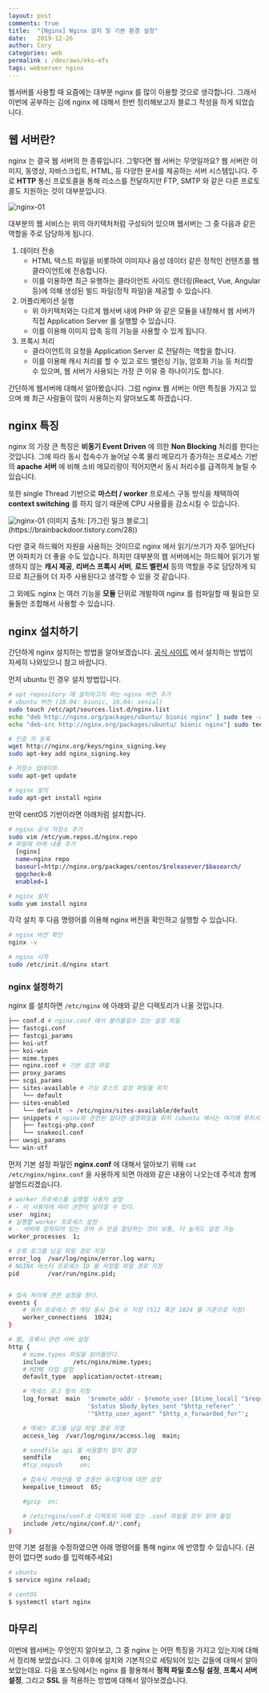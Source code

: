 ```yaml
---
layout: post
comments: true
title:  "[Nginx] Nginx 설치 및 기본 환경 설정"
date:   2019-12-26
author: Cory
categories: web
permalink : /dev/aws/eks-efs
tags: webserver nginx
---
```


웹서버를 사용할 때 요즘에는 대부분 nginx 를 많이 이용할 것으로 생각합니다. 그래서 이번에 공부하는 김에 nginx 에 대해서 한번 정리해보고자 블로그 작성을 하게 되었습니다.

## 웹 서버란? 

nginx 는 결국 웹 서버의 한 종류입니다. 그렇다면 웹 서버는 무엇일까요? 웹 서버란 이미지, 동영상, 자바스크립트, HTML, 등 다양한 문서를 제공하는 서버 시스템입니다. 주로 __HTTP__ 통신 프로토콜을 통해 리소스를 전달하지만 FTP, SMTP 와 같은 다른 프로토콜도 지원하는 것이 대부분입니다. 

<img src="https://lh3.googleusercontent.com/GVZfrps3asMhVmeVsZJBL5F5yMJERSszkUML3Gn-k4UYYL0DeJL4FbULitZtbYxi0ybffD7pShQRKeBAArlUOwO0aRKH19hfOYsSmSckRJCnCxBw-kiB2Ak1qWEw92rbwSA7bcUvGNZgvtMozM4WYDbAfmGwT7VN3UzdxfylagbbNrPzywTrI7qm1Yu7YvaK2BBRSIjqySMiGqSHwynnMgniW8v-JTcV46CqBvUBGYJy8H-5_N5bH6HhD9vBBvr3lPEcQFmhL1Xh7m57wBB-STpAN01jFaoLiR_B_CFZpyICf8tJK93XQ3k5Mn9JQsAQnQuiEzN7Eqm3qNnlwfdqzzwavHNtS6R6GFqPCT-R0rUDndFTkmhyovDgAdHshpi59ddJ87zhONaxEGiEwOA2P8PFT_iC6lPBQwP3Jhw05cjkKS0qUYxb0T1t1l0Tav1qpTDw5qaXdDfY-IEpV8XpCmXSaHOLjk_ffkkJBh7R_Yan78lGxDE2ZL1MGyq0sDnDtO5zloYt9xeBUYeGAz6n1aFZB7uXKuIgT4lhVZYTMeCh7dxcVyebTNwqBgUDp2ZLJgTOt3GbmJn2Q9FbQDQ-LtCDAifvY4ZHNQNi6AMJuX34TmgRdsBH2aL6n3RchZHINwCjPMSfeB6tz1qnIFwIzK6UicX047b1AJlQaG389ET-ucXHadyCvyY=w853-h205-no" alt="nginx-01">

대부분의 웹 서비스는 위의 아키텍처처럼 구성되어 있으며 웹서버는 그 중 다음과 같은 역할을 주로 담당하게 됩니다. 

1. 데이터 전송
   - HTML 텍스트 파일을 비롯하여 이미지나 음성 데이터 같은 정적인 컨텐츠를 웹 클라이언트에 전송합니다.
   - 이를 이용하면 최근 유행하는 클라이언트 사이드 랜더링(React, Vue, Angular 등)에 의해 생성된 빌드 파일(정적 파일)을 제공할 수 있습니다.
2. 어플리케이션 실행
   - 위 아키텍처와는 다르게 웹서버 내에 PHP 와 같은 모듈을 내장해서 웹 서버가 직접 Application Server 를 실행할 수 있습니다.
   - 이를 이용해 이미지 압축 등의 기능을 사용할 수 있게 됩니다.
3. 프록시 처리
   - 클라이언트의 요청을 Application Server 로 전달하는 역할을 합니다.
   - 이를 이용해 캐시 처리를 할 수 있고 로드 밸런싱 기능, 암호화 기능 등 처리할 수 있으며, 웹 서버가 사용되는 가장 큰 이유 중 하나이기도 합니다.

간단하게 웹서버에 대해서 알아봤습니다. 그럼 nginx 웹 서버는 어떤 특징을 가지고 있으며 왜 최근 사람들이 많이 사용하는지 알아보도록 하겠습니다. 

## nginx 특징

nginx 의 가장 큰 특징은 __비동기 Event Driven__ 에 의한 __Non Blocking__ 처리를 한다는 것입니다. 그에 따라 동시 접속수가 늘어날 수록 물리 메모리가 증가하는 프로세스 기반의 __apache 서버__ 에 비해 소비 메모리량이 적어지면서 동시 처리수를 급격하게 늘릴 수 있습니다. 

또한 single Thread 기반으로 __마스터 / worker__ 프로세스 구동 방식을 채택하여 __context switching__ 를 하지 않기 때문에 CPU 사용률을 감소시킬 수 있습니다.

<img src="https://lh3.googleusercontent.com/pxU_KeSwCoBOashzSOTYEQXetDlXvhKR7CeSsAfYAYJ0bWPyd2R7Wpe-ocMnXzI1oGCnuD6AQLypqtcF5Ppn52j9ngv6RjEEMKVUXXqSkL89LwlK7KsXbijVTqxacsEg1vsM2oRRUcFq-smbFzBB2_zCdKoK14r7AuLl6MLlhtvGFBtIYj3ZHkoGVO_EfYK3b8747yDJTcvyOZj8iq_YhsDohhGvP4PGZkwqREWU93oo37UA5k5Wa0Eo5kPWzPfHrwgjknjzUTinKCGVPa5MQZq_-VliiKOoU1taftWjzUvJeeKpsibJV5HP-hflXpwXKn1X0mCgSavP-hbbfbFjec37BHvbVcx31-xCQIV9epVmRGaN9F-I0m4jUx5Nx8QkIAj1UnKniB_SU4xvXb84DVj6m9_OE9uUoPZpnfRm6LPATlTC2fUk55Yx-11slF2XskYrFxTlnkD2w1rD7n6w2ugvevPWCxUvaumZlBnl7eRcGyaA9oGxhLXroRMBtXOkTwokLO2jgjwNfKqwx06Ti83qUGH-GNACwDDRvxF9YsaTlcjWc3Ojsawnq2JoljoIObsmcsIkAInu8_kMgtYuF1rimULihgmHRYXUaESuVXqZxxpgK_IXZtKONz0wnzPrsU-e3FjtJu99dIHyuaBUkkgXmSccd_pErhWM1a0QYR2LCLr4Al8y03Q=w1364-h381-no" alt="nginx-01">
(이미지 출처: [가그린 밀크 블로그](https://brainbackdoor.tistory.com/28))

다만 결국 하드웨어 자원을 사용하는 것이므로 nginx 에서 읽기/쓰기가 자주 일어난다면 아파치가 더 좋을 수도 있습니다. 하지만 대부분의 웹 서버에서는 하드웨어 읽기가 발생하지 않는 __캐시 제공__, __리버스 프록시 서버__, __로드 벨런서__ 등의 역할을 주로 담당하게 되므로 최근들어 더 자주 사용된다고 생각할 수 있을 것 같습니다.

그 외에도 nginx 는 여러 기능을 __모듈__ 단위로 개발하여 nginx 를 컴파일할 때 필요한 모듈들만 조합해서 사용할 수 있습니다. 

## nginx 설치하기

간단하게 nginx 설치하는 방법을 알아보겠습니다. [공식 사이트](https://www.nginx.com/resources/wiki/start/topics/tutorials/install/) 에서 설치하는 방법이 자세히 나와있으니 참고 바랍니다. 

먼저 ubuntu 인 경우 설치 방법입니다.

```bash
# apt repository 에 설치하고자 하는 nginx 버전 추가 
# ubuntu 버전 (18.04: bionic, 16.04: xenial)
sudo touch /etc/apt/sources.list.d/nginx.list
echo "deb http://nginx.org/packages/ubuntu/ bionic nginx" | sudo tee -a /etc/apt/sources.list.d/nginx.list
echo "deb-src http://nginx.org/packages/ubuntu/ bionic nginx"| sudo tee -a /etc/apt/sources.list.d/nginx.list

# 인증 키 등록
wget http://nginx.org/keys/nginx_signing.key
sudo apt-key add nginx_signing.key

# 저장소 업데이트
sudo apt-get update

# nginx 설치
sudo apt-get install nginx
```

만약 centOS 기반이라면 아래처럼 설치합니다.

```bash
# nginx 공식 저장소 추가
sudo vim /etc/yum.repos.d/nginx.repo
# 파일에 아래 내용 추가
  [nginx]
  name=nginx repo
  baseurl=http://nginx.org/packages/centos/$releasever/$basearch/
  gpgcheck=0
  enabled=1

# nginx 설치
sudo yum install nginx
```

각각 설치 후 다음 명령어를 이용해 nginx 버전을 확인하고 실행할 수 있습니다.

```bash
# nginx 버전 확인
nginx -v

# nginx 시작
sudo /etc/init.d/nginx start
```

### nginx 설정하기

nginx 를 설치하면 `/etc/nginx` 에 아래와 같은 디렉토리가 나올 것입니다. 

```bash 
├── conf.d # nginx.conf 에서 불러들일수 있는 설정 파일
├── fastcgi.conf
├── fastcgi_params
├── koi-utf
├── koi-win
├── mime.types
├── nginx.conf # 기본 설정 파일
├── proxy_params
├── scgi_params
├── sites-available # 가상 호스트 설정 파일들 위치
│   └── default
├── sites-enabled
│   └── default -> /etc/nginx/sites-available/default
├── snippets # nginx와 관련된 잡다한 설정파일들 위치 (ubuntu 에서는 여기에 위치시키는 것이 관례)
│   ├── fastcgi-php.conf
│   └── snakeoil.conf
├── uwsgi_params
└── win-utf
```

먼저 기본 설정 파일인 __nginx.conf__ 에 대해서 알아보기 위해 `cat /etc/nginx/nginx.conf` 을 사용하게 되면 아래와 같은 내용이 나오는데 주석과 함께 설명드리겠습니다.

```bash
# worker 프로세스를 실행할 사용자 설정
# - 이 사용자에 따라 권한이 달라질 수 있다.
user  nginx;
# 실행할 worker 프로세스 설정
# - 서버에 장착되어 있는 코어 수 만큼 할당하는 것이 보통, 더 높게도 설정 가능
worker_processes  1;

# 오류 로그를 남길 파일 경로 지정
error_log  /var/log/nginx/error.log warn;
# NGINX 마스터 프로세스 ID 를 저장할 파일 경로 지정
pid        /var/run/nginx.pid;


# 접속 처리에 관한 설정을 한다.
events {
    # 워커 프로레스 한 개당 동시 접속 수 지정 (512 혹은 1024 를 기준으로 지정)
    worker_connections  1024;
}

# 웹, 프록시 관련 서버 설정
http {
    # mime.types 파일을 읽어들인다.
    include       /etc/nginx/mime.types;
    # MIME 타입 설정
    default_type  application/octet-stream;

    # 엑세스 로그 형식 지정
    log_format  main  '$remote_addr - $remote_user [$time_local] "$request" '
                      '$status $body_bytes_sent "$http_referer" '
                      '"$http_user_agent" "$http_x_forwarded_for"';

    # 엑세스 로그를 남길 파일 경로 지정
    access_log  /var/log/nginx/access.log  main;

    # sendfile api 를 사용할지 말지 결정
    sendfile        on;
    #tcp_nopush     on;

    # 접속시 커넥션을 몇 초동안 유지할지에 대한 설정
    keepalive_timeout  65;

    #gzip  on;

    # /etc/nginx/conf.d 디렉토리 아래 있는 .conf 파일을 모두 읽어 들임
    include /etc/nginx/conf.d/*.conf;
}
```

만약 기본 설정을 수정하였으면 아래 명령어를 통해 nginx 에 반영할 수 있습니다. (권한이 없다면 sudo 를 입력해주세요)

```bash
# ubuntu
$ service nginx reload;

# centOS
$ systemctl start nginx
```


## 마무리

이번에 웹서버는 무엇인지 알아보고, 그 중 nginx 는 어떤 특징을 가지고 있는지에 대해서 정리해 보았습니다. 그 이후에 설치와 기본적으로 세팅되어 있는 값들에 대해서 알아보았는데요. 다음 포스팅에서는 nginx 를 활용해서 __정적 파일 호스팅 설정__, __프록시 서버 설정__, 그리고 __SSL__ 을 적용하는 방법에 대해서 알아보겠습니다. 
